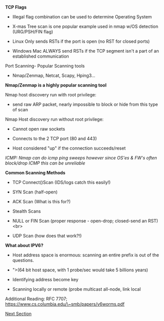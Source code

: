 **TCP Flags**

-   Illegal flag combination can be used to determine Operating System

-   X-mas Tree scan is one popular example used in nmap w/OS detection
    (URG/PSH/FIN flag)

-   Linux Only sends RSTs if the port is open (no RST for closed ports)

-   Windows Mac ALWAYS send RSTs if the TCP segment isn't a part of an
    established communication

Port Scanning- Popular Scanning tools

-   Nmap/Zenmap, Netcat, Scapy, Hping3...

**Nmap/Zenmap is a highly popular scanning tool**

Nmap host discovery run with root privilege:

-   send raw ARP packet, nearly impossible to block or hide from this type of
    scan

Nmap Host discovery run without root privilege:

-   Cannot open raw sockets

-   Connects to the 2 TCP port (80 and 443)

-   Host considered "up" if the connection succeeds/reset

*ICMP: Nmap can do icmp ping sweeps however since OS'es & FW's often block/drop
ICMP this can be unreliable*

**Common Scanning Methods**

-   TCP Connect()Scan (IDS/logs catch this easily!)

-   SYN Scan (half-open)

-   ACK Scan (What is this for?)

-   Stealth Scans

-   NULL or FIN Scan (proper response - open-drop; closed-send an RST) \<br\>

-   UDP Scan (how does that work?!)

**What about IPV6?**

-   Host address space is enormous: scanning an entire prefix is out of the
    questions.

-   "\>(64 bit host space, with 1 probe/sec would take 5 billions years)

-   Identifying address become key

-   Scanning locally or remote (probe multicast all-node, link local

Additional Reading: RFC 7707;
https://www.cs.columbia.edu/\~smb/papers/v6worms.pdf

[Next Section](./Fingerprinting.md)
